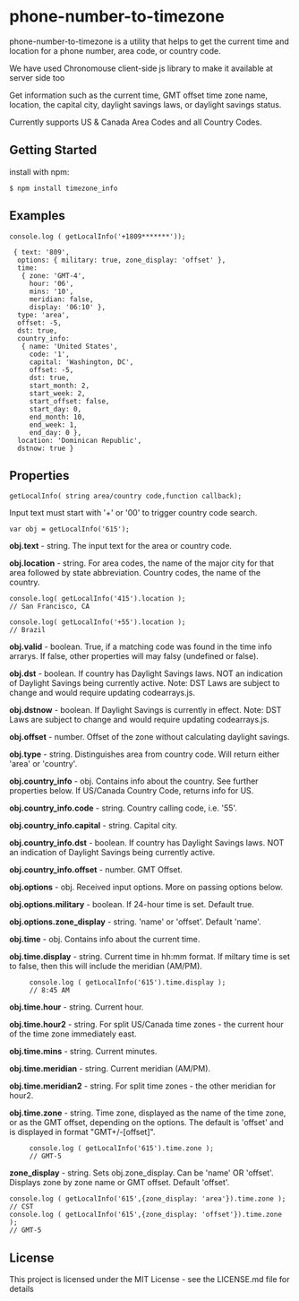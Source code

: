 # phone-number-to-timezone 

phone-number-to-timezone is a utility that helps to get the current time and location for a phone number, area code, or country code.

We have used Chronomouse client-side js library to make it available at server side too

Get information such as the current time, GMT offset time zone name, location, the capital city, daylight savings laws, or daylight savings status.

Currently supports US & Canada Area Codes and all Country Codes.

## Getting Started

install with npm:

```
$ npm install timezone_info
```

## Examples

```
console.log ( getLocalInfo('+1809*******'));

 { text: '809',
  options: { military: true, zone_display: 'offset' },
  time:
   { zone: 'GMT-4',
     hour: '06',
     mins: '10',
     meridian: false,
     display: '06:10' },
  type: 'area',
  offset: -5,
  dst: true,
  country_info:
   { name: 'United States',
     code: '1',
     capital: 'Washington, DC',
     offset: -5,
     dst: true,
     start_month: 2,
     start_week: 2,
     start_offset: false,
     start_day: 0,
     end_month: 10,
     end_week: 1,
     end_day: 0 },
  location: 'Dominican Republic',
  dstnow: true }

```
## Properties
```
getLocalInfo( string area/country code,function callback);
```
Input text must start with '+' or '00' to trigger country code search.
```
var obj = getLocalInfo('615');
```

**obj.text** - string. The input text for the area or country code.

**obj.location** - string. For area codes, the name of the major city for that area followed by state abbreviation. Country codes, the name of the country.

```
console.log( getLocalInfo('415').location );
// San Francisco, CA

console.log( getLocalInfo('+55').location );
// Brazil
```

**obj.valid** - boolean. True, if a matching code was found in the time info arrarys. If false, other properties will may falsy (undefined or false).

**obj.dst** - boolean. If country has Daylight Savings laws. NOT an indication of Daylight Savings being currently active. Note: DST Laws are subject to change and would require updating codearrays.js.

**obj.dstnow** - boolean. If Daylight Savings is currently in effect. Note: DST Laws are subject to change and would require updating codearrays.js.

**obj.offset** - number. Offset of the zone without calculating daylight savings.

**obj.type** - string. Distinguishes area from country code. Will return either 'area' or 'country'.

**obj.country_info** - obj. Contains info about the country. See further properties below. If US/Canada Country Code, returns info for US.

**obj.country_info.code** - string. Country calling code, i.e. '55'.

**obj.country_info.capital** - string. Capital city.

**obj.country_info.dst** - boolean. If country has Daylight Savings laws. NOT an indication of Daylight Savings being currently active.

**obj.country_info.offset** - number. GMT Offset.

**obj.options** - obj. Received input options. More on passing options below.

**obj.options.military** - boolean. If 24-hour time is set. Default true.

**obj.options.zone_display** - string. 'name' or 'offset'. Default 'name'.

**obj.time** - obj. Contains info about the current time.

**obj.time.display** - string. Current time in hh:mm format. If miltary time is set to false, then this will include the meridian (AM/PM).

```
     console.log ( getLocalInfo('615').time.display );
     // 8:45 AM
```

**obj.time.hour** - string. Current hour.

**obj.time.hour2** - string. For split US/Canada time zones - the current hour of the time zone immediately east.

**obj.time.mins** - string. Current minutes.

**obj.time.meridian** - string. Current meridian (AM/PM).

**obj.time.meridian2** - string. For split time zones - the other meridian for hour2.

**obj.time.zone** - string. Time zone, displayed as the name of the time zone, or as the GMT offset, depending on the options. The default is 'offset' and is displayed in format "GMT+/-[offset]".


```
     console.log ( getLocalInfo('615').time.zone );
     // GMT-5
```

**zone_display** - string. Sets obj.zone_display. Can be 'name' OR 'offset'. Displays zone by zone name or GMT offset. Default 'offset'.
```
console.log ( getLocalInfo('615',{zone_display: 'area'}).time.zone );
// CST
console.log ( getLocalInfo('615',{zone_display: 'offset'}).time.zone );
// GMT-5
```

## License

This project is licensed under the MIT License - see the LICENSE.md file for details

